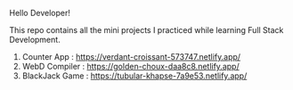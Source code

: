 Hello Developer!

This repo contains all the mini projects I practiced while learning Full Stack Development.

1. Counter App : https://verdant-croissant-573747.netlify.app/
2. WebD Compiler : https://golden-choux-daa8c8.netlify.app/
3. BlackJack Game : https://tubular-khapse-7a9e53.netlify.app/
